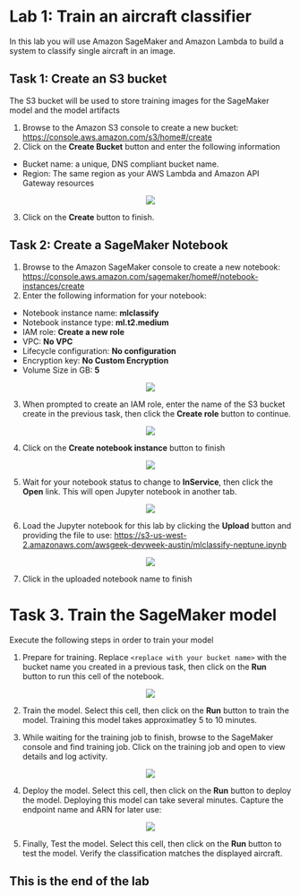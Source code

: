 # Lab 1: Train an aircraft classifier
In this lab you will use Amazon SageMaker and Amazon Lambda to build a system to classify single aircraft in an image.

## Task 1: Create an S3 bucket
The S3 bucket will be used to store training images for the SageMaker model and the model artifacts
1. Browse to the Amazon S3 console to create a new bucket: https://console.aws.amazon.com/s3/home#/create
2. Click on the **Create Bucket** button and enter the following information
* Bucket name: a unique, DNS compliant bucket name.
* Region: The same region as your AWS Lambda and Amazon API Gateway resources

<p align="center"><img src="images/lab4-create-bucket-1.jpg"></p>

3. Click on the **Create** button to finish.

## Task 2: Create a SageMaker Notebook
1. Browse to the Amazon SageMaker console to create a new notebook: https://console.aws.amazon.com/sagemaker/home#/notebook-instances/create
2. Enter the following information for your notebook:
* Notebook instance name: **mlclassify**
* Notebook instance type: **ml.t2.medium**
* IAM role: **Create a new role**
* VPC: **No VPC**
* Lifecycle configuration: **No configuration**
* Encryption key: **No Custom Encryption**
* Volume Size in GB: **5**

<p align="center"><img src="images/lab4-create-notebook-1.jpg"></p>

3. When prompted to create an IAM role, enter the name of the S3 bucket create in the previous task, then click the **Create role** button to continue.

<p align="center"><img src="images/lab4-create-notebook-2.jpg"></p>

4. Click on the **Create notebook instance** button to finish

<p align="center"><img src="images/lab4-create-notebook-3.jpg"></p>

5. Wait for your notebook status to change to **InService**, then click the **Open** link. This will open Jupyter notebook in another tab.

<p align="center"><img src="images/lab4-create-notebook-4.jpg"></p>

6. Load the Jupyter notebook for this lab by clicking the **Upload** button and providing the file to use: https://s3-us-west-2.amazonaws.com/awsgeek-devweek-austin/mlclassify-neptune.ipynb

<p align="center"><img src="images/lab4-create-notebook-5.jpg"></p>

7. Click in the uploaded notebook name to finish

# Task 3. Train the SageMaker model
Execute the following steps in order to train your model
1. Prepare for training. Replace ```<replace with your bucket name>``` with the bucket name you created in a previous task, then click on the **Run** button to run this cell of the notebook.

<p align="center"><img src="images/lab4-train-model-1.jpg"></p>

2. Train the model. Select this cell, then click on the **Run** button to train the model. Training this model takes approximatley 5 to 10 minutes. 

3. While waiting for the training job to finish, browse to the SageMaker console and find training job. Click on the training job and open to view details and log activity.

<p align="center"><img src="images/lab4-train-model-2.jpg"></p>

4. Deploy the model. Select this cell, then click on the **Run** button to deploy the model. Deploying this model can take several minutes. Capture the endpoint name and ARN for later use:

<p align="center"><img src="images/lab4-train-model-3.jpg"></p>

5. Finally, Test the model. Select this cell, then click on the **Run** button to test the model. Verify the classification matches the displayed aircraft.

## This is the end of the lab
